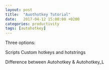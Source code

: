 ```yaml
---
layout: post
title:  "Auothotkey Tutorial"
date:   2017-04-12 15:00:00 +0200
categories: productivity
tags: [autohotkey]
---
```


Three options:

Scripts 
Custom hotkeys 
and hotstrings




Difference between Autohotkey & Autohotkey_L

